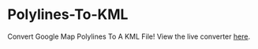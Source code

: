 # Polylines-To-KML
Convert Google Map Polylines To A KML File!
View the live converter [here](https://thepiemonster.github.io/Polylines-To-KML/).
